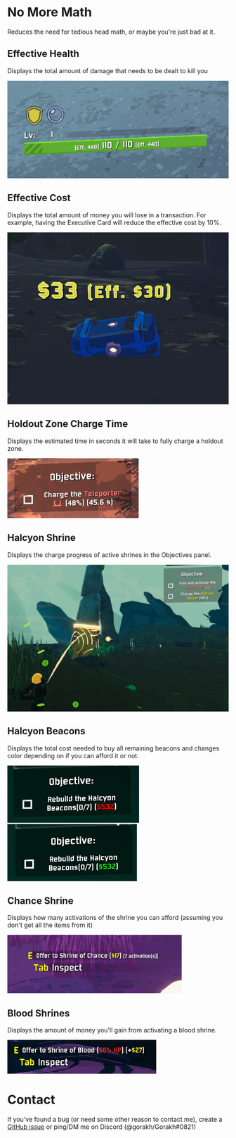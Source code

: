 # No More Math

Reduces the need for tedious head math, or maybe you're just bad at it.

## Effective Health
Displays the total amount of damage that needs to be dealt to kill you

![effectivehealth](https://github.com/Goorakh/NoMoreMath/blob/master/Thunderstore/Content/EffectiveHealth.png?raw=true)

## Effective Cost
Displays the total amount of money you will lose in a transaction. For example, having the Executive Card will reduce the effective cost by 10%.

![effectivecost](https://github.com/Goorakh/NoMoreMath/blob/master/Thunderstore/Content/EffectiveCost.png?raw=true)

## Holdout Zone Charge Time
Displays the estimated time in seconds it will take to fully charge a holdout zone.

![holdoutchargetime](https://github.com/Goorakh/NoMoreMath/blob/master/Thunderstore/Content/HoldoutChargeTime.png?raw=true)

## Halcyon Shrine
Displays the charge progress of active shrines in the Objectives panel.

![halcyonshrinechargeprogress](https://github.com/Goorakh/NoMoreMath/blob/master/Thunderstore/Content/HalcyonShrineChargeProgress.png?raw=true)

## Halcyon Beacons
Displays the total cost needed to buy all remaining beacons and changes color depending on if you can afford it or not.

![goldbeacon_cantafford](https://github.com/Goorakh/NoMoreMath/blob/master/Thunderstore/Content/HalcyonBeacon_CantAfford.png?raw=true)
![goldbeacon_canafford](https://github.com/Goorakh/NoMoreMath/blob/master/Thunderstore/Content/HalcyonBeacon_CanAfford.png?raw=true)

## Chance Shrine
Displays how many activations of the shrine you can afford (assuming you don't get all the items from it)

![chanceshrine](https://github.com/Goorakh/NoMoreMath/blob/master/Thunderstore/Content/ChanceShrineActivations.png?raw=true)

## Blood Shrines
Displays the amount of money you'll gain from activating a blood shrine.

![bloodshrine](https://github.com/Goorakh/NoMoreMath/blob/master/Thunderstore/Content/BloodShrineMoney.png?raw=true)

# Contact

If you've found a bug (or need some other reason to contact me), create a [GitHub issue](https://github.com/Goorakh/NoMoreMath/issues) or ping/DM me on Discord (@gorakh/Gorakh#0821)